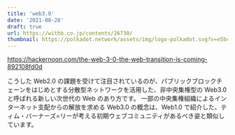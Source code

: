 ```yaml
---
title: 'web3.0'
date: '2021-08-28'
draft: true
url: https://withb.co.jp/contents/26730/
thumbnail: https://polkadot.network/assets/img/logo-polkadot.svg?v=e5bcd19e88/
---
```


<https://hackernoon.com/the-web-3-0-the-web-transition-is-coming-892108fd0d>

こうした Web2.0 の課題を受けて注目されているのが、パブリックブロックチェーンをはじめとする分散型ネットワークを活用した、非中央集権型の Web3.0 と呼ばれる新しい次世代の Web のあり方です。
一部の中央集権組織によるインターネット支配からの解放を求める Web3.0 の概念は、Web1.0 で紹介した、ティム・バーナーズ=リーが考える初期ウェブコミュニティがあるべき姿と類似しています。
